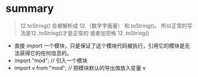 # summary

> 12.toString() 会被解析成 12.（数字字面量） 和 toString()。
> 所以正常的写法是12..toString()才是正常的  或者加空格 12 .toString()

- 直接 import 一个模块，只是保证了这个模块代码被执行，引用它的模块是无法获得它的任何信息的。
- import "mod"; // 引入一个模块
- import v from "mod";  // 把模块默认的导出值放入变量 v
